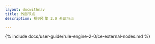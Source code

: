 ```yaml
---
layout: docwithnav
title: 外部节点
description: 规则引擎 2.0 外部节点

---
```


{% include docs/user-guide/rule-engine-2-0/ce-external-nodes.md %}